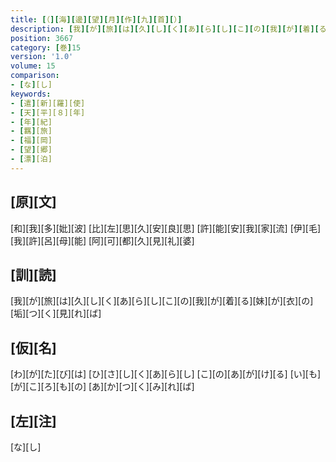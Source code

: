 ```yaml
---
title: [（][海][邊][望][月][作][九][首][）]
description: [我][が][旅][は][久][し][く][あ][ら][し][こ][の][我][が][着][る][妹][が][衣][の][垢][つ][く][見][れ][ば]
position: 3667
category: [巻]15
version: '1.0'
volume: 15
comparison:
- [な][し]
keywords:
- [遣][新][羅][使]
- [天][平][８][年]
- [年][紀]
- [羈][旅]
- [福][岡]
- [望][郷]
- [漂][泊]
---
```


## [原][文]

[和][我][多][妣][波] [比][左][思][久][安][良][思] [許][能][安][我][家][流] [伊][毛][我][許][呂][母][能] [阿][可][都][久][見][礼][婆]

## [訓][読]

[我][が][旅][は][久][し][く][あ][ら][し][こ][の][我][が][着][る][妹][が][衣][の][垢][つ][く][見][れ][ば]

## [仮][名]

[わ][が][た][び][は] [ひ][さ][し][く][あ][ら][し] [こ][の][あ][が][け][る] [い][も][が][こ][ろ][も][の] [あ][か][つ][く][み][れ][ば]

## [左][注]

[な][し]
